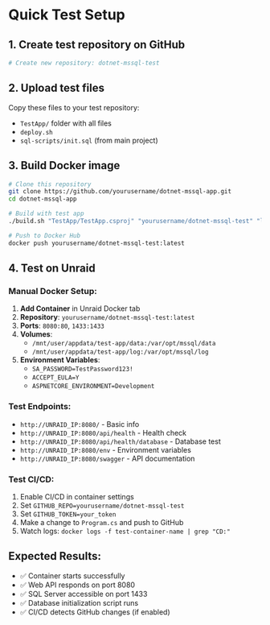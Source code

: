 # Quick Test Setup

## 1. Create test repository on GitHub
```bash
# Create new repository: dotnet-mssql-test
```

## 2. Upload test files
Copy these files to your test repository:
- `TestApp/` folder with all files
- `deploy.sh`
- `sql-scripts/init.sql` (from main project)

## 3. Build Docker image
```bash
# Clone this repository
git clone https://github.com/yourusername/dotnet-mssql-app.git
cd dotnet-mssql-app

# Build with test app
./build.sh "TestApp/TestApp.csproj" "yourusername/dotnet-mssql-test" "latest"

# Push to Docker Hub
docker push yourusername/dotnet-mssql-test:latest
```

## 4. Test on Unraid

### Manual Docker Setup:
1. **Add Container** in Unraid Docker tab
2. **Repository**: `yourusername/dotnet-mssql-test:latest`
3. **Ports**: `8080:80`, `1433:1433`
4. **Volumes**: 
   - `/mnt/user/appdata/test-app/data:/var/opt/mssql/data`
   - `/mnt/user/appdata/test-app/log:/var/opt/mssql/log`
5. **Environment Variables**:
   - `SA_PASSWORD=TestPassword123!`
   - `ACCEPT_EULA=Y`
   - `ASPNETCORE_ENVIRONMENT=Development`

### Test Endpoints:
- `http://UNRAID_IP:8080/` - Basic info
- `http://UNRAID_IP:8080/api/health` - Health check
- `http://UNRAID_IP:8080/api/health/database` - Database test
- `http://UNRAID_IP:8080/env` - Environment variables
- `http://UNRAID_IP:8080/swagger` - API documentation

### Test CI/CD:
1. Enable CI/CD in container settings
2. Set `GITHUB_REPO=yourusername/dotnet-mssql-test`
3. Set `GITHUB_TOKEN=your_token`
4. Make a change to `Program.cs` and push to GitHub
5. Watch logs: `docker logs -f test-container-name | grep "CD:"`

## Expected Results:
- ✅ Container starts successfully
- ✅ Web API responds on port 8080
- ✅ SQL Server accessible on port 1433
- ✅ Database initialization script runs
- ✅ CI/CD detects GitHub changes (if enabled)
